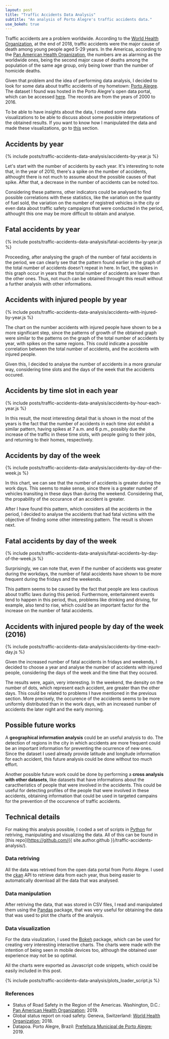 ```yaml
---
layout: post
title: "Traffic Accidents Data Analysis"
subtitle: "An analysis of Porto Alegre's traffic accidents data."
use_bokeh: true
---
```


Traffic accidents are a problem worldwide. According to the [World Health Organization](https://www.who.int/), at the end of 2018, traffic accidents were the major cause of death among young people aged 5-29 years. In the Americas, according to the [Pan American Health Organization](https://www.paho.org/), the numbers are as alarming as the worldwide ones, being the second major cause of deaths among the population of the same age group, only being lower than the number of homicide deaths. 

Given that problem and the idea of performing data analysis, I decided to look for some data about traffic accidents of my hometown: [Porto Alegre](https://en.wikipedia.org/wiki/Porto_Alegre). The dataset I found was hosted in the Porto Alegre's open data portal, which can be accessed [here](http://datapoa.com.br/). The records are from the years of 2000 to 2016.

To be able to have insights about the data, I created some data visualizations to be able to discuss about some possible interpretations of the obtained results. If you want to know how I manipulated the data and made these visualizations, go to [this](#technical-details) section.

## Accidents by year
{% include posts/traffic-accidents-data-analysis/accidents-by-year.js %}

Let's start with the number of accidents by each year. It's interesting to note that, in the year of 2010, there's a spike on the number of accidents, althought there is not much to assume about the possible causes of that spike. After that, a decrease in the number of accidents can be noted too. 

Considering these patterns, other indicators could be analysed to find possible correlations with these statistics, like the variation on the quantity of fuel sold, the variation on the number of registred vehicles in the city or even data about traffic safety campaigns that were conducted in the period, althought this one may be more difficult to obtain and analyse.    

## Fatal accidents by year
{% include posts/traffic-accidents-data-analysis/fatal-accidents-by-year.js %}

Proceeding, after analysing the graph of the number of fatal accidents in the period, we can clearly see that the pattern found earlier in the graph of the total number of accidents doesn't repeat in here. In fact, the spikes in this graph occur in years that the total number of accidents are lower than the other ones. Thus, not much can be obtained throught this result without a further analysis with other informations.

## Accidents with injured people by year
{% include posts/traffic-accidents-data-analysis/accidents-with-injured-by-year.js %}

The chart on the number accidents with injured people have shown to be a more significant step, since the patterns of growth of the obtained graph were similar to the patterns on the graph of the total number of accidents by year, with spikes on the same regions. This could indicate a possible correlation between the total number of accidents, and the accidents with injured people.

Given this, I decided to analyse the number of accidents in a more granular way, considering time slots and the days of the week that the accidents occured.

## Accidents by time slot in each year
{% include posts/traffic-accidents-data-analysis/accidents-by-hour-each-year.js %}

In this result, the most interesting detail that is shown in the most of the years is the fact that the number of accidents in each time slot exhibit a similar pattern, having spikes at 7 a.m. and 6 p.m., possibly due the increase of the traffic in these time slots, with people going to their jobs, and returning to their homes, respectively.

## Accidents by day of the week
{% include posts/traffic-accidents-data-analysis/accidents-by-day-of-the-week.js %}

In this chart, we can see that the number of accidents is greater during the work days. This seems to make sense, since there is a greater number of vehicles transiting in these days than during the weekend. Considering that, the propability of the occurance of an accident is greater.

After I have found this pattern, which considers all the accidents in the period, I decided to analyse the accidents that had fatal victims with the objective of finding some other interesting pattern. The result is shown next. 

## Fatal accidents by day of the week
{% include posts/traffic-accidents-data-analysis/fatal-accidents-by-day-of-the-week.js %}

Surprisingly, we can note that, even if the number of accidents was greater during the workdays, the number of fatal accidents have shown to be more frequent during the fridays and the weekends. 

This pattern seems to be caused by the fact that people are less cautious about traffic laws during this period. Furthermore, entertainment events tend to happen in this period, thus, problems like drinking and driving, for example, also tend to rise, which could be an important factor for the increase on the number of fatal accidents.

## Accidents with injured people by day of the week (2016)
{% include posts/traffic-accidents-data-analysis/accidents-by-time-each-day.js %} 

Given the increased number of fatal accidents in fridays and weekends, I decided to choose a year and analyse the number of accidents with injured people, considering the days of the week and the time that they occured. 

The results were, again, very interesting. In the weekend, the density on the number of dots, which represent each accident, are greater than the other days. This could be related to problems I have mentioned in the previous section. More precisely, the occurence of the accidents seems to be more uniformly distributed than in the work days, with an increased number of accidents the later night and the early morning.

## Possible future works

A **geographical information analysis** could be an useful analysis to do. The detection of regions in the city in which accidents are more frequent could be an important information for preventing the ocurrence of new ones. Since the dataset I used already provide latitude and longitude information for each accident, this future analysis could be done without too much effort. 

Another possible future work could be done by performing a **cross analysis with other datasets**, like datasets that have informations about the caractheristics of people that were involved in the accidents. This could be useful for detecting profiles of the people that were involved in these accidents, obtaining information that could be used in targeted campains for the prevention of the occurence of traffic accidents.

## Technical details

For making this analysis possible, I coded a set of scripts in [Python](https://en.wikipedia.org/wiki/Python_%28programming_language%29) for retriving, manipulating and visualizing the data. All of this can be found in [this repo](https://github.com/{{ site.author.github }}/traffic-accidents-analysis/).

### Data retriving
    
All the data was retrived from the open data portal from Porto Alegre. I used the [ckan](https://ckan.org/) API to retrieve data from each year, thus being easier to automatically download all the data that was analysed.  

### Data manipulation
    
After retriving the data, that was stored in CSV files, I read and manipulated them using the [Pandas](https://pandas.pydata.org/) package, that was very useful for obtaining the data that was used to plot the charts of the analysis.

### Data visualization

For the data visulization, I used the [Bokeh](https://bokeh.pydata.org/) package, which can be used for creating very interesting interactive charts. The charts were made with the intention of being seen in mobile devices too, although the obtained user experience may not be so optimal. 

All the charts were exported as Javascript code snippets, which could be easily included in this post.

{% include posts/traffic-accidents-data-analysis/plots_loader_script.js %}

### References

- Status of Road Safety in the Region of the Americas. Washington, D.C.: [Pan American Health Organization](https://www.paho.org/); 2019.
- Global status report on road safety. Geneva, Switzerland: [World Health Organization](https://www.who.int/); 2018.
- Datapoa. Porto Alegre, Brazil: [Prefeitura Municipal de Porto Alegre](https://prefeitura.poa.br); 2019.
